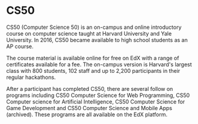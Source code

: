 # CS50

CS50 (Computer Science 50) is an on-campus and online introductory course on computer science taught at Harvard University and Yale University. In 2016, CS50 became available to high school students as an AP course.

The course material is available online for free on EdX with a range of certificates available for a fee. The on-campus version is Harvard's largest class with 800 students, 102 staff and up to 2,200 participants in their regular hackathons.

After a participant has completed CS50, there are several follow on programs including CS50 Computer Science for Web Programming, CS50 Computer science for Artificial Intelligence, CS50 Computer Science for Game Development and CS50 Computer Science and Mobile Apps (archived). These programs are all available on the EdX platform. 